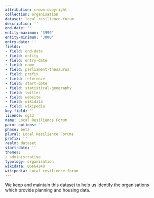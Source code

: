 ```yaml
---
attribution: crown-copyright
collection: organisation
dataset: local-resilience-forum
description: ''
end-date: ''
entity-maximum: '3999'
entity-minimum: '3000'
entry-date: ''
fields:
- field: end-date
- field: entity
- field: entry-date
- field: name
- field: parliament-thesaurus
- field: prefix
- field: reference
- field: start-date
- field: statistical-geography
- field: twitter
- field: website
- field: wikidata
- field: wikipedia
key-field: ''
licence: ogl3
name: Local Resilience Forum
paint-options: ''
phase: beta
plural: Local Resilience Forums
prefix: ''
realm: dataset
start-date: ''
themes:
- administrative
typology: organisation
wikidata: Q6664240
wikipedia: Local_resilience_forum
---
```


We keep and maintain this dataset to help us identify the organisations which provide planning and housing data.
